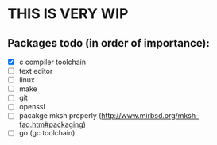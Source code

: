 # THIS IS VERY WIP

## Packages todo (in order of importance):
- [x] c compiler toolchain
- [ ] text editor
- [ ] linux
- [ ] make
- [ ] git
- [ ] openssl
- [ ] pacakge mksh properly (http://www.mirbsd.org/mksh-faq.htm#packaging)
- [ ] go (gc toolchain)

